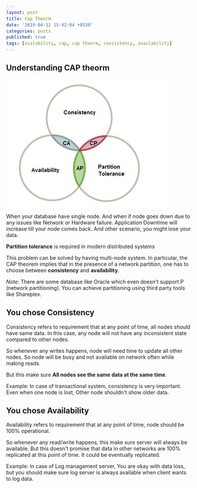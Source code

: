 ```yaml
---
layout: post
title: Cap Theorm
date: '2019-04-11 15:42:04 +0530'
categories: posts
published: true
tags: [scalability, cap, cap theorm, consistency, availability]
---
```


## Understanding CAP theorm

![CAP theorm](/img/blogs/cap-theorm/cap.jpeg)

When your database have single node. And when if node goes down due to any issues like Network or Hardware failure. Application Downtime will increase till your node comes back. And other scenario, you might lose your data.

**Partition tolerance** is required in modern distributed systems

This problem can be solved by having multi-node system. In particular, the CAP theorem implies that in the presence of a network partition, one has to choose between **consistency** and **availability**.

*Note*: There are some database like Oracle which even doesn't support P (network partitioning). You can achieve partitioning using third party tools like Shareplex.

## You chose Consistency

Consistency refers to requirement that at any point of time, all nodes should have same data.
In this case, any node will not have any inconsistent state compared to other nodes.

So whenever any writes happens, node will need time to update all other nodes. So node will be busy and not available on network often while making reads.

But this make sure **All nodes see the same data at the same time**.

Example: In case of transactional system, consistency is very important. Even when one node is lost, Other node shouldn't show older data.

## You chose Availability

Availability refers to requirement that at any point of time, node should be 100% operational.

So whenever any read/write happens, this make sure server will always be available. But this doesn't promise that data in other networks are 100% replicated at this point of time. It could be eventually replicated.

Example: In case of Log management server, You are okay with data loss, but you should make sure log server is always available when client wants to log data.
